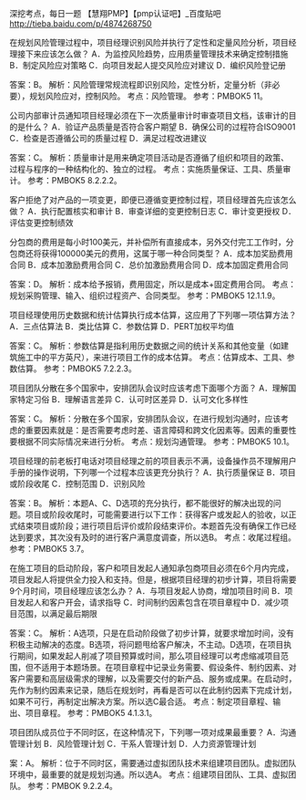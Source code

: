 深挖考点，每日一题 【慧翔PMP】【pmp认证吧】_百度贴吧 http://tieba.baidu.com/p/4874268750  


在规划风险管理过程中，项目经理识别风险并执行了定性和定量风险分析，项目经理接下来应该怎么做？
A．为监控风险趋势，应用质量管理技术来确定控制措施
B．制定风险应对策略
C．向项目发起人提交风险应对建议
D．编织风险登记册

答案：B。
解析：风险管理常规流程即识别风险，定性分析，定量分析（非必要），规划风险应对，控制风险。
考点：风险管理。
参考：PMBOK5 11。

公司内部审计员通知项目经理必须在下一次质量审计时审查项目文档，该审计的目的是什么？
A．验证产品质量是否符合客户期望
B．确保公司的过程符合ISO9001
C．检查是否遵循公司的质量过程
D．满足过程改进建议

答案：C。 
解析：质量审计是用来确定项目活动是否遵循了组织和项目的政策、过程与程序的一种结构化的、独立的过程。
考点：实施质量保证、工具、质量审计。
参考：PMBOK5 8.2.2.2。

客户拒绝了对产品的一项变更，即便已遵循变更控制过程，项目经理首先应该怎么做？
A．执行配置核实和审计
B．审查详细的变更控制日志
C．审计变更授权
D．评估变更控制绩效

分包商的费用是每小时100美元，并补偿所有直接成本，另外交付完工工作时，分包商还将获得100000美元的费用，这属于哪一种合同类型？
A．成本加奖励费用合同
B．成本加激励费用合同
C．总价加激励费用合同
D．成本加固定费用合同

答案：D。
解析：成本给予报销，费用固定，所以是成本+固定费用合同。
考点：规划采购管理、输入、组织过程资产、合同类型。
参考：PMBOK5 12.1.1.9。

项目经理使用历史数据和统计估算执行成本估算，这应用了下列哪一项估算方法？
A．三点估算法
B．类比估算
C．参数估算
D．PERT加权平均值

答案：C。
解析：参数估算是指利用历史数据之间的统计关系和其他变量（如建筑施工中的平方英尺），来进行项目工作的成本估算。
考点：估算成本、工具、参数估算。
参考：PMBOK5 7.2.2.3。


项目团队分散在多个国家中，安排团队会议时应该考虑下面哪个方面？
A．理解国家特定习俗
B．理解语言差异
C．认可时区差异
D．认可文化多样性

答案：C。
解析：分散在多个国家，安排团队会议，在进行规划沟通时，应该考虑的重要因素就是：是否需要考虑时差、语言障碍和跨文化因素等。因素的重要性要根据不同实际情况来进行分析。
考点：规划沟通管理。
参考：PMBOK5 10.1。

项目经理的前老板打电话对项目经理之前的项目表示不满，设备操作员不理解用户手册的操作说明，下列哪一个过程本应该更充分执行？
A．执行质量保证
B．项目或阶段收尾
C．控制范围
D．识别风险

答案：B。
解析：本题A、C、D选项的充分执行，都不能很好的解决出现的问题。项目或阶段收尾时，可能需要进行以下工作：获得客户或发起人的验收，以正式结束项目或阶段；进行项目后评价或阶段结束评价。本题首先没有确保工作已经达到要求，其次没有及时的进行客户满意度调查，所以选B。
考点：收尾过程组。
参考：PMBOK5 3.7。

在施工项目的启动阶段，客户和项目发起人通知承包商项目必须在6个月内完成，项目发起人将提供全力投入和支持。但是，根据项目经理的初步计算，项目将需要9个月时间，项目经理应该怎么办？
A．与项目发起人协商，增加项目时间
B．项目发起人和客户开会，请求指导
C．时间制约因素包含在项目章程中
D．减少项目范围，以满足最后期限

答案：C。
解析：A选项，只是在启动阶段做了初步计算，就要求增加时间，没有积极主动解决的态度。B选项，将问题甩给客户解决，不主动。D选项，在项目执行期间，如果发起人削减了项目预算或时间，那么项目经理可以考虑缩减项目范围，但不适用于本题场景。在项目章程中记录业务需要、假设条件、制约因素、对客户需要和高层级需求的理解，以及需要交付的新产品、服务或成果。在启动时，先作为制约因素来记录，随后在规划时，再看是否可以在此制约因素下完成计划，如果不可行，再制定出解决方案。所以选C最合适。
考点：制定项目章程、输出、项目章程。
参考：PMBOK5 4.1.3.1。


项目团队成员位于不同时区，在这种情况下，下列哪一项对成果最重要？
A．沟通管理计划
B．风险管理计划
C．干系人管理计划
D．人力资源管理计划

案：A。
解析：位于不同时区，需要通过虚拟团队技术来组建项目团队。虚拟团队环境中，最重要的就是规划沟通。所以选A。
考点：组建项目团队、工具、虚拟团队。
参考：PMBOK 9.2.2.4。